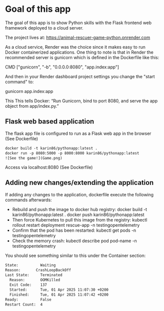 # Goal of this app

The goal of this app is to show Python skills with the Flask frontend web framework deployed to a cloud server.

The project lives at: <https://animal-rescuer-game-python.onrender.com>

As a cloud service, Render was the choice since it makes easy to run Docker containerized applications. One thing to note is that in Render the recommended server is gunicorn which is defined in the
Dockerfile like this:

CMD ["gunicorn", "-b", "0.0.0.0:8080", "app.index:app"]

And then in your Render dashboard project settings you change the "start command" to:

gunicorn app.index:app

This This tells Docker: “Run Gunicorn, bind to port 8080, and serve the app object from app/index.py.”

## Flask web based application

The flask app file is configured to run as a Flask web app in the browser (See Dockerfile)

    docker build -t karin86/pythonapp:latest .
    docker run -p 8080:5000 -p 8000:8000 karin86/pythonapp:latest
    ![See the game!](Game.png)

Access via localhost:8080 (See Dockerfile)

## Adding new changes/extending the application

If adding any changes to the application, dockerfile execute the following commands afterwards:

- Rebuild and push the image to docker hub registry:
    docker build -t karin86/pythonapp:latest .
    docker push karin86/pythonapp:latest
- Then force Kubernetes to pull this image from the registry:
    kubectl rollout restart deployment rescue-app -n testingopentelemetry
- Confirm that the pod has been restarted:
    kubectl get pods -n testingopentelemetry
- Check the memory crash:
    kubectl describe pod pod-name -n testingopentelemetry

You should see something similar to this under the Container section:

    State:          Waiting
    Reason:       CrashLoopBackOff
    Last State:     Terminated
      Reason:       OOMKilled
      Exit Code:    137
      Started:      Tue, 01 Apr 2025 11:07:30 +0200
      Finished:     Tue, 01 Apr 2025 11:07:42 +0200
    Ready:          False
    Restart Count:  4
